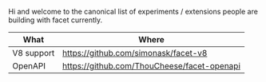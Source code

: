 Hi and welcome to the canonical list of experiments / extensions people are building with facet
currently.

| What       | Where                                        |
|------------|----------------------------------------------|
| V8 support | https://github.com/simonask/facet-v8         |
| OpenAPI    | https://github.com/ThouCheese/facet-openapi  |
